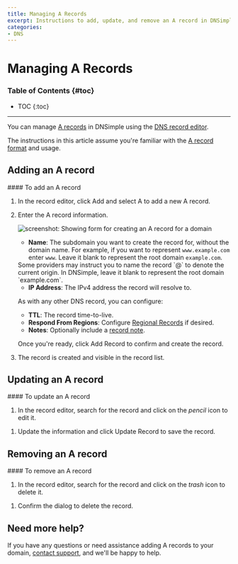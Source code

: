 ```yaml
---
title: Managing A Records
excerpt: Instructions to add, update, and remove an A record in DNSimple.
categories:
- DNS
---
```


# Managing A Records

### Table of Contents {#toc}

* TOC
{:toc}

---

You can manage [A records](/articles/a-record) in DNSimple using the [DNS record editor](/articles/record-editor).

The instructions in this article assume you're familiar with the [A record format](/articles/a-record#record-format) and usage.


## Adding an A record

<div class="section-steps" markdown="1">
#### To add an A record

1.  In the record editor, click <label>Add</label> and select <label>A</label> to add a new A record.

    <!--- needs screenshot -->

1.  Enter the A record information.

    ![screenshot: Showing form for creating an A record for a domain](/files/record-a-create-new.png)

    - **Name**: The subdomain you want to create the record for, without the domain name. For example, if you want to represent `www.example.com` enter `www`. Leave it blank to represent the root domain `example.com`.

    <note>
    Some providers may instruct you to name the record `@` to denote the current origin. In DNSimple, leave it blank to represent the root domain `example.com`.
    </note>
    
    - **IP Address**: The IPv4 address the record will resolve to.

    As with any other DNS record, you can configure:

    - **TTL**: The record time-to-live.
    - **Respond From Regions**: Configure [Regional Records](/articles/regional-records/) if desired.
    - **Notes**: Optionally include a [record note](/articles/record-notes/).

    Once you're ready, click <label>Add Record</label> to confirm and create the record.

1.  The record is created and visible in the record list.

   <!--- needs screenshot -->

</div>


## Updating an A record

<div class="section-steps" markdown="1">
#### To update an A record

1.  In the record editor, search for the record and click on the _pencil_ icon to edit it.

   <!--- needs screenshot -->

1.  Update the information and click <label>Update Record</label> to save the record.
</div>


## Removing an A record

<div class="section-steps" markdown="1">
#### To remove an A record

1.  In the record editor, search for the record and click on the _trash_ icon to delete it.

   <!--- needs screenshot -->

1.  Confirm the dialog to delete the record.
</div>

## Need more help?

If you have any questions or need assistance adding A records to your domain, [contact support](https://dnsimple.com/feedback), and we'll be happy to help.
